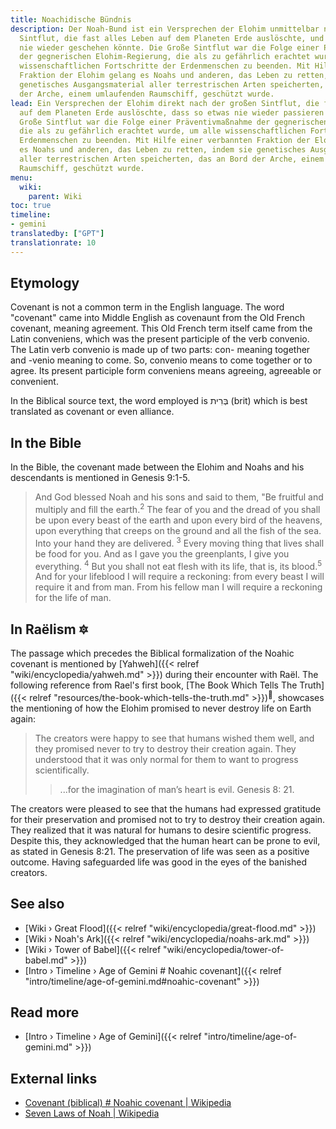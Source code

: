 ```yaml
---
title: Noachidische Bündnis
description: Der Noah-Bund ist ein Versprechen der Elohim unmittelbar nach der großen
  Sintflut, die fast alles Leben auf dem Planeten Erde auslöschte, und dass so etwas
  nie wieder geschehen könnte. Die Große Sintflut war die Folge einer Präventivmaßnahme
  der gegnerischen Elohim-Regierung, die als zu gefährlich erachtet wurde, um alle
  wissenschaftlichen Fortschritte der Erdenmenschen zu beenden. Mit Hilfe einer verbannten
  Fraktion der Elohim gelang es Noahs und anderen, das Leben zu retten, indem sie
  genetisches Ausgangsmaterial aller terrestrischen Arten speicherten, das an Bord
  der Arche, einem umlaufenden Raumschiff, geschützt wurde.
lead: Ein Versprechen der Elohim direkt nach der großen Sintflut, die fast alles Leben
  auf dem Planeten Erde auslöschte, dass so etwas nie wieder passieren würde. Die
  Große Sintflut war die Folge einer Präventivmaßnahme der gegnerischen Elohim-Regierung,
  die als zu gefährlich erachtet wurde, um alle wissenschaftlichen Fortschritte der
  Erdenmenschen zu beenden. Mit Hilfe einer verbannten Fraktion der Elohim gelang
  es Noahs und anderen, das Leben zu retten, indem sie genetisches Ausgangsmaterial
  aller terrestrischen Arten speicherten, das an Bord der Arche, einem umlaufenden
  Raumschiff, geschützt wurde.
menu:
  wiki:
    parent: Wiki
toc: true
timeline:
- gemini
translatedby: ["GPT"]
translationrate: 10
---
```


## Etymology

Covenant is not a common term in the English language. The word "covenant" came into Middle English as covenaunt from the Old French covenant, meaning agreement. This Old French term itself came from the Latin conveniens, which was the present participle of the verb convenio. The Latin verb convenio is made up of two parts: con- meaning together and -venio meaning to come. So, convenio means to come together or to agree. Its present participle form conveniens means agreeing, agreeable or convenient.

In the Biblical source text, the word employed is בְּרִית (brit) which is best translated as covenant or even alliance.

## In the Bible

In the Bible, the covenant made between the Elohim and Noahs and his descendants is mentioned in Genesis 9:1-5.

> And God blessed Noah and his sons and said to them, "Be fruitful and multiply and fill the earth.<sup>2</sup> The fear of you and the dread of you shall be upon every beast of the earth and upon every bird of the heavens, upon everything that creeps on the ground and all the fish of the sea. Into your hand they are delivered. <sup>3</sup> Every moving thing that lives shall be food for you. And as I gave you the greenplants, I give you everything. <sup>4</sup> But you shall not eat flesh with its life, that is, its blood.<sup>5</sup> And for your lifeblood I will require a reckoning: from every beast I will require it and from man. From his fellow man I will require a reckoning for the life of man.

## In Raëlism 🔯

The passage which precedes the Biblical formalization of the Noahic covenant is mentioned by [Yahweh]({{< relref "wiki/encyclopedia/yahweh.md" >}}) during their encounter with Raël. The following reference from Rael's first book, [The Book Which Tells The Truth]({{< relref "resources/the-book-which-tells-the-truth.md" >}})<sup>📖</sup>, showcases the mentioning of how the Elohim promised to never destroy life on Earth again:

> The creators were happy to see that humans wished them well, and they promised never to try to destroy their creation again. They understood that it was only normal for them to want to progress scientifically.
>
>> ...for the imagination of man’s heart is evil.
>> Genesis 8: 21.

The creators were pleased to see that the humans had expressed gratitude for their preservation and promised not to try to destroy their creation again. They realized that it was natural for humans to desire scientific progress. Despite this, they acknowledged that the human heart can be prone to evil, as stated in Genesis 8:21. The preservation of life was seen as a positive outcome. Having safeguarded life was good in the eyes of the banished creators.

## See also

- [Wiki › Great Flood]({{< relref "wiki/encyclopedia/great-flood.md" >}})
- [Wiki › Noah\'s Ark]({{< relref "wiki/encyclopedia/noahs-ark.md" >}})
- [Wiki › Tower of Babel]({{< relref "wiki/encyclopedia/tower-of-babel.md" >}})
- [Intro › Timeline › Age of Gemini \# Noahic covenant]({{< relref "intro/timeline/age-of-gemini.md#noahic-covenant" >}})

## Read more

- [Intro › Timeline › Age of Gemini]({{< relref "intro/timeline/age-of-gemini.md" >}})

## External links

- [Covenant (biblical) # Noahic covenant | Wikipedia](https://en.wikipedia.org/wiki/Covenant_%28biblical%29#Noahic_covenant)
- [Seven Laws of Noah | Wikipedia](https://en.wikipedia.org/wiki/Seven_Laws_of_Noah)
